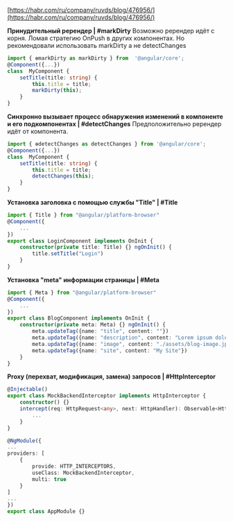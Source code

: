 [https://habr.com/ru/company/ruvds/blog/476956/](https://habr.com/ru/company/ruvds/blog/476956/)

**Принудительный ререндер | #markDirty**
Возможно ререндер идёт с корня. Ломая стратегию OnPush в других компонентах. Но рекомендовали использовать markDirty а не detectChanges
```ts
import { ɵmarkDirty as markDirty } from  '@angular/core';
@Component({...})
class  MyComponent {
	setTitle(title: string) {
		this.title = title;
		markDirty(this);
	}
}
```

**Cинхронно вызывает процесс обнаружения изменений в компоненте и его подкомпонентах  | #detectChanges**
Предположительно ререндер идёт от компонента.
```ts
import { ɵdetectChanges as detectChanges } from '@angular/core';
@Component({...})
class  MyComponent {
	setTitle(title: string) {
		this.title = title;
		detectChanges(this);
	}
}
```

**Установка заголовка с помощью службы "Title"  | #Title**
```ts
import { Title } from "@angular/platform-browser"
@Component({  
    ...  
})  
export class LoginComponent implements OnInit {  
    constructor(private title: Title) {} ngOnInit() {  
        title.setTitle("Login")  
    }  
}
```

**Установка "meta" информации страницы | #Meta**
```ts
import { Meta } from "@angular/platform-browser"
@Component({  
    ...  
})  
export class BlogComponent implements OnInit {  
    constructor(private meta: Meta) {} ngOnInit() {  
        meta.updateTag({name: "title", content: ""})  
        meta.updateTag({name: "description", content: "Lorem ipsum dolor"})  
        meta.updateTag({name: "image", content: "./assets/blog-image.jpg"})  
        meta.updateTag({name: "site", content: "My Site"})  
    }  
}
```

**Proxy (перехват, модификация, замена) запросов | #HttpInterceptor**

```ts
@Injectable()  
export class MockBackendInterceptor implements HttpInterceptor {  
    constructor() {} 
    intercept(req: HttpRequest<any>, next: HttpHandler): Observable<HttpEvent<any>> {  
        ...  
    }  
}
```
```ts
@NgModule({  
...  
providers: [  
	{  
		provide: HTTP_INTERCEPTORS,  
		useClass: MockBackendInterceptor,  
		multi: true  
	}  
]  
...  
})  
export class AppModule {}
```
<!--stackedit_data:
eyJoaXN0b3J5IjpbLTQ2MjEwNjY1MywtMTY0NzkyOTQ5MywtNz
k2ODU4MDQzXX0=
-->